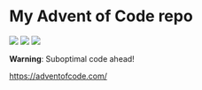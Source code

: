 # My Advent of Code repo

![](https://img.shields.io/badge/day%20📅-11-blue) ![](https://img.shields.io/badge/stars%20⭐-6-yellow) ![](https://img.shields.io/badge/days%20completed-3-red)

**Warning**: Suboptimal code ahead!

https://adventofcode.com/